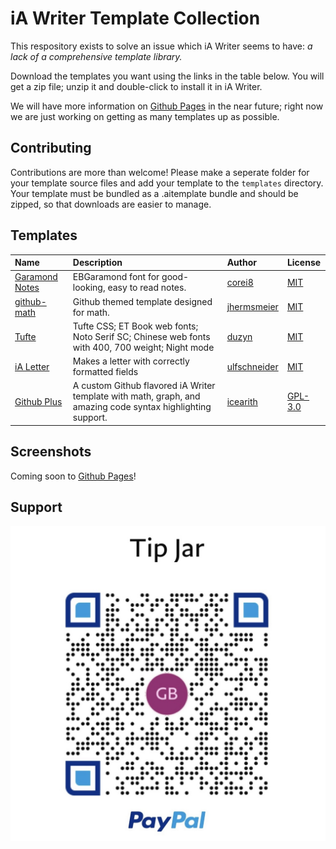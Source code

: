 # iA Writer Template Collection

This respository exists to solve an issue which iA Writer seems to have: _a lack of a comprehensive template library._

Download the templates you want using the links in the table below. You will get a zip file; unzip it and double-click to install it in iA Writer.

We will have more information on [Github Pages](https://corei8.github.io/iAWriter-Template-Collection/) in the near future; right now we are just working on getting as many templates up as possible.

## Contributing

Contributions are more than welcome! Please make a seperate folder for your template source files and add your template to the `templates` directory. Your template must be bundled as a .aitemplate bundle and should be zipped, so that downloads are easier to manage.

## Templates

| Name                                                                                                                                   | Description                                                                                                 | Author                                                               | License                                                                                    |
| :------------------------------------------------------------------------------------------------------------------------------------- | :---------------------------------------------------------------------------------------------------------- | :------------------------------------------------------------------- | :----------------------------------------------------------------------------------------- |
| [Garamond Notes](https://github.com/corei8/iAWriter-Template-Collection/raw/main/templates/Garamond-notes.iatemplate.zip)              | EBGaramond font for good-looking, easy to read notes.                                                       | [corei8](https://github.com/corei8/iAWriter-Template-Collection)     | [MIT](https://opensource.org/licenses/MIT)                                                 |
| [github-math](https://github.com/corei8/iAWriter-Template-Collection/blob/main/templates/github-math-iatemplate-master.iatemplate.zip) | Github themed template designed for math.                                                                   | [jhermsmeier](https://github.com/jhermsmeier/github-math-iatemplate) | [MIT](https://opensource.org/licenses/MIT)                                                 |
| [Tufte](https://github.com/corei8/iAWriter-Template-Collection/raw/main/templates/Tufte.iatemplate.zip)                                | Tufte CSS; ET Book web fonts; Noto Serif SC; Chinese web fonts with 400, 700 weight; Night mode             | [duzyn](https://github.com/duzyn/iA-Writer-Template-Tufte)           | [MIT](https://opensource.org/licenses/MIT)                                                 |
| [iA Letter](https://github.com/corei8/iAWriter-Template-Collection/raw/main/templates/letter.iatemplate.zip)                           | Makes a letter with correctly formatted fields                                                              | [ulfschneider](https://github.com/ulfschneider/ia-letter)            | [MIT](https://opensource.org/licenses/MIT)                                                 |
| [Github Plus](https://github.com/corei8/iAWriter-Template-Collection/raw/main/templates/Github-Plus.iatemplate.zip)                    | A custom Github flavored iA Writer template with math, graph, and amazing code syntax highlighting support. | [icearith](https://github.com/icearith)                              | [GPL-3.0](https://github.com/icearith/iA-Writer-Templates-Github-Plus/blob/master/LICENSE) |

## Screenshots

Coming soon to [Github Pages](https://corei8.github.io/iAWriter-Template-Collection/)!

## Support

![donate](/images/IMG_0177.jpg)
